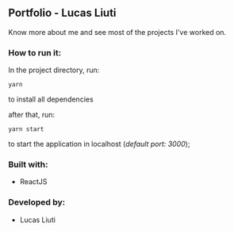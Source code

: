 ## Portfolio - Lucas Liuti
Know more about me and see most of the projects I've worked on.

### How to run it:
In the project directory, run:
```
yarn
```
to install all dependencies 

after that, run:
```
yarn start
```
to start the application in localhost (*default port: 3000*);

### Built with:
* ReactJS

### Developed by:

* Lucas Liuti
